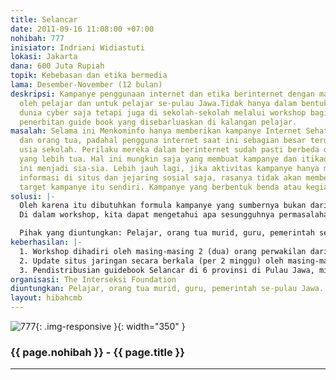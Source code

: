 ```yaml
---
title: Selancar
date: 2011-09-16 11:08:00 +07:00
nohibah: 777
inisiator: Indriani Widiastuti
lokasi: Jakarta
dana: 600 Juta Rupiah
topik: Kebebasan dan etika bermedia
lama: Desember-November (12 bulan)
deskripsi: Kampanye penggunaan internet dan etika berinternet dengan materi yang disusun
  oleh pelajar dan untuk pelajar se-pulau Jawa.Tidak hanya dalam bentuk kampanye di
  dunia cyber saja tetapi juga di sekolah-sekolah melalui workshop bagi pelajar dan
  penerbitan guide book yang disebarluaskan di kalangan pelajar.
masalah: Selama ini Menkominfo hanya memberikan kampanye Internet Sehat versi negara
  dan orang tua, padahal pengguna internet saat ini sebagian besar terdiri dari pelajar
  usia sekolah. Perilaku mereka dalam berinternet sudah pasti berbeda dengan pengguna
  yang lebih tua. Hal ini mungkin saja yang membuat kampanye dan itikad baik Menkominfo
  ini menjadi sia-sia. Lebih jauh lagi, jika aktivitas kampanye hanya mengandalkan
  informasi di situs dan jejaring sosial saja, rasanya tidak akan membekas di kepala
  target kampanye itu sendiri. Kampanye yang berbentuk benda atau kegiatan juga perlu.
solusi: |-
  Oleh karena itu dibutuhkan formula kampanye yang sumbernya bukan dari kacamata orang dewasa atau Negara, tetapi dari pelajar atau pengguna internet usia muda. Kami membagi kegiatan atas beberapa tahap, yakni: workshop, situs jaringan dan publikasi mini guide book tentang internet sehat.
  Di dalam workshop, kita dapat mengetahui apa sesungguhnya permasalahan pelajar ketika berinternet dan bagaimana perilaku mereka dalam menggunakan internet. Peserta workshop adalah pelajar dari masing-masing provinsi di Pulau Jawa yang terpilih melalui proses seleksi. Melalui pembentukan situs jaringan dengan wakil-wakil yang telah mengikuti workshop, kami menguji materi yang telah diberikan selama workshop apakah dipraktekkan atau tidak dan apakah kampanye ini terus berjalan di sekolah-sekolah. Terakhir, pembuatan guide book adalah agar kampanye ini bisa diikuti oleh siapa saja dan dapat dibaca tanpa harus terkoneksi ke internet.

  Pihak yang diuntungkan: Pelajar, orang tua murid, guru, pemerintah se-pulau Jawa.
keberhasilan: |-
  1. Workshop dihadiri oleh masing-masing 2 (dua) orang perwakilan dari 6 (enam) provinsi di pulau Jawa
  2. Update situs jaringan secara berkala (per 2 minggu) oleh masing-masing perwakilan daerah selama 6 bulan program ini berjalan. Idealnya situs ini dapat terus berjalan setelah program ini berakhir.
  3. Pendistribusian guidebook Selancar di 6 provinsi di Pulau Jawa, minimal di sekolah masing-masing peserta workshop.
organisasi: The Interseksi Foundation
diuntungkan: Pelajar, orang tua murid, guru, pemerintah se-pulau Jawa.
layout: hibahcmb
---
```


![777](/static/img/hibahcmb/777.png){: .img-responsive }{: width="350" }

### {{ page.nohibah }} - {{ page.title }}

---
